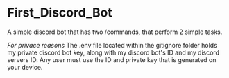 # First_Discord_Bot

A simple discord bot that has two /commands, that perform 2 simple tasks. 

*For privace reasons*
The .env file located within the gitignore folder holds my private discord bot key, along with my discord bot's ID and my discord servers ID.
Any user must use the ID and private key that is generated on your device. 
